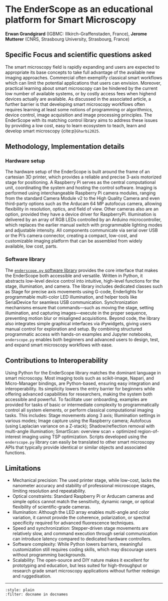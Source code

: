 #  The EnderScope as an educational platform for Smart Microscopy
**Erwan Grandgirard** (IGBMC: Illkirch-Graffenstaden, France), **Jerome Mutterer** (CNRS, Strasbourg University, Strasbourg, France)

## Specific Focus and scientific questions asked
The smart microscopy field is rapidly expanding and users are expected to appropriate its base concepts to take full advantage of the available new imaging approaches. Commercial often exemplify classical smart workflows which can limit the potential applications that users can envision. Moreover, practical learning about smart microscopy can be hindered by the current low number of available systems, or by costly access fees when highend devices actually are available. As discussed in the associated article, a further barrier is that developing smart microscopy workflows often requires learning at least some notions of programming or algorithmics, device control, image acquisition and image processing principles. The EnderScope with its matching control library aims to address these issues by providing a low cost, easy to learn ecosystem to teach, learn and develop smart microscopy {cite:p}`Gharbi2025`.

## Methodology, Implementation details
### Hardware setup
The hardware setup of the EnderScope is built around the frame of an cartesian 3D printer, which provides a reliable and precise 3-axis motorized stage for positioning. A Raspberry Pi serves as the central computational unit, coordinating the system and hosting the control software. Imaging is performed using interchangeable Raspberry Pi camera modules, ranging from the standard Camera Module v2 to the High Quality Camera and even third-party options such as the Arducam 64 MP autofocus camera, allowing flexibility in resolution, optics, and field of view. Other cameras also are an option, provided they have a device driver for RaspberryPi. Illumination is delivered by an array of RGB LEDs controlled by an Arduino microcontroller, which replaces the earlier manual switch with programmable lighting modes and adjustable intensity. All components communicate via serial over USB or the Pi’s camera connector, creating a compact, low-cost, and customizable imaging platform that can be assembled from widely available, low cost, parts.

### Software library
The [`enderscope.py` software library](https://github.com/mutterer/enderscopy/) provides the core interface that makes the EnderScope both accessible and versatile. Written in Python, it abstracts low-level device control into intuitive, high-level functions for the stage, illumination, and camera. The library includes dedicated classes such as Stage for precise axis movements using G-code, Enderlights for programmable multi-color LED illumination, and helper tools like SerialDevice for seamless USB communication. Synchronization mechanisms ensure that commands—such as moving the stage, setting illumination, and capturing images—execute in the proper sequence, preventing motion blur or misaligned acquisitions. Beyond code, the library also integrates simple graphical interfaces via iPywidgets, giving users manual control for exploration and setup. By combining structured programmatic access with hands-on examples and Jupyter notebooks, `enderscope.py` enables both beginners and advanced users to design, test, and expand smart microscopy workflows with ease.

## Contributions to Interoperability
Using Python for the EnderScope library matches the dominant language in smart microscopy. Most imaging tools such as scikit-image, Napari, and Micro-Manager bindings, are Python-based, ensuring easy integration and interoperability. Its simplicity lowers the entry barrier for beginners while offering advanced capabilities for researchers, making the system both accessible and powerful.
To facilitate user onboarding, examples are provided for tasks of basic or intermediate complexity to programmatically control all system elements, or perform classical computational imaging tasks. This includes: Stage movements along 3 axis; Illumination settings in various modes; Image capture using the Raspberry camera; Autofocus (using Laplacian variance on a Z-stack); Shadow/reflection removal with multi-angle illumination; SmartScan: overview scan + optimized region-of-interest imaging using TSP optimization.
Scripts developed using the `enderscope.py` library can easily be translated to other
smart microscopy APIs that typically provide identical or similar objects and associated functions.

## Limitations
- Mechanical precision: The used printer stage, while low-cost, lacks the nanometer accuracy and stability of professional microscope stages, limiting resolution and repeatability.
- Optical constraints: Standard Raspberry Pi or Arducam cameras and simple optics cannot match the sensitivity, dynamic range, or optical flexibility of scientific-grade cameras.
- Illumination: Although the LED array enables multi-angle and color variation, it cannot provide the coherence, polarization, or spectral specificity required for advanced fluorescence techniques.
- Speed and synchronization: Stepper-driven stage movements are relatively slow, and command execution through serial communication can introduce latency compared to dedicated hardware controllers.
- Software complexity: While Python lowers barriers, meaningful customization still requires coding skills, which may discourage users without programming backgrounds.
- Scalability: The open-source and DIY nature makes it excellent for prototyping and education, but less suited for high-throughput or research grade smart microscopy applications without further redesign and ruggedisation.


----

```{bibliography}
:style: plain
:filter: docname in docnames
```
